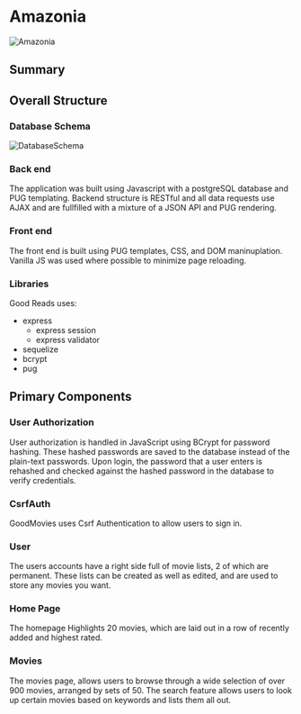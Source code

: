 # Amazonia

![Amazonia](https://user-images.githubusercontent.com/74742629/140455008-b307ea27-ee7b-4d4c-a392-c69d6c15e805.png)


## Summary

<!-- [GoodMovies](https://good-movies-js.herokuapp.com/) is a single-page web application based on Good Reads using Javascript, Express, and PostgresSQL. Good Movies allows users to:

* Create an account
* Log in / Log out
* Create custom movie lists
* Edit movie list names
* Delete movie lists
* Rate movies
* Leave reviews for movies
* Search for movies based on a keyword
* See a paginated view of each of the 900+ movies in the database -->

## Overall Structure

### Database Schema
![DatabaseSchema](https://user-images.githubusercontent.com/74742629/140444328-a4d2ad97-2907-4c01-a2a0-afcc5e1ed9c9.png)
### Back end
The application was built using Javascript with a postgreSQL database and PUG templating. Backend structure is RESTful and all data requests use AJAX and are fullfilled with a mixture of a JSON API and PUG rendering.

### Front end 
The front end is built using PUG templates, CSS, and DOM maninuplation. Vanilla JS was used where possible to minimize page reloading.


### Libraries

Good Reads uses:
- express
  - express session
  - express validator
- sequelize
- bcrypt
- pug

## Primary Components

### User Authorization
User authorization is handled in JavaScript using BCrypt for password hashing. These hashed passwords are saved to the database instead of the plain-text passwords. Upon login, the password that a user enters is rehashed and checked against the hashed password in the database to verify credentials.



### CsrfAuth
GoodMovies uses Csrf Authentication to allow users to sign in. 

### User 

The users accounts have a right side full of movie lists, 2 of which are permanent. These lists can be created as well as edited, and are used to store any movies you want. 



### Home Page

The homepage Highlights 20 movies, which are laid out in a row of recently added and highest rated.

### Movies

The movies page, allows users to browse through a wide selection of over 900 movies, arranged by sets of 50.
The search feature allows users to look up certain movies based on keywords and lists them all out.





